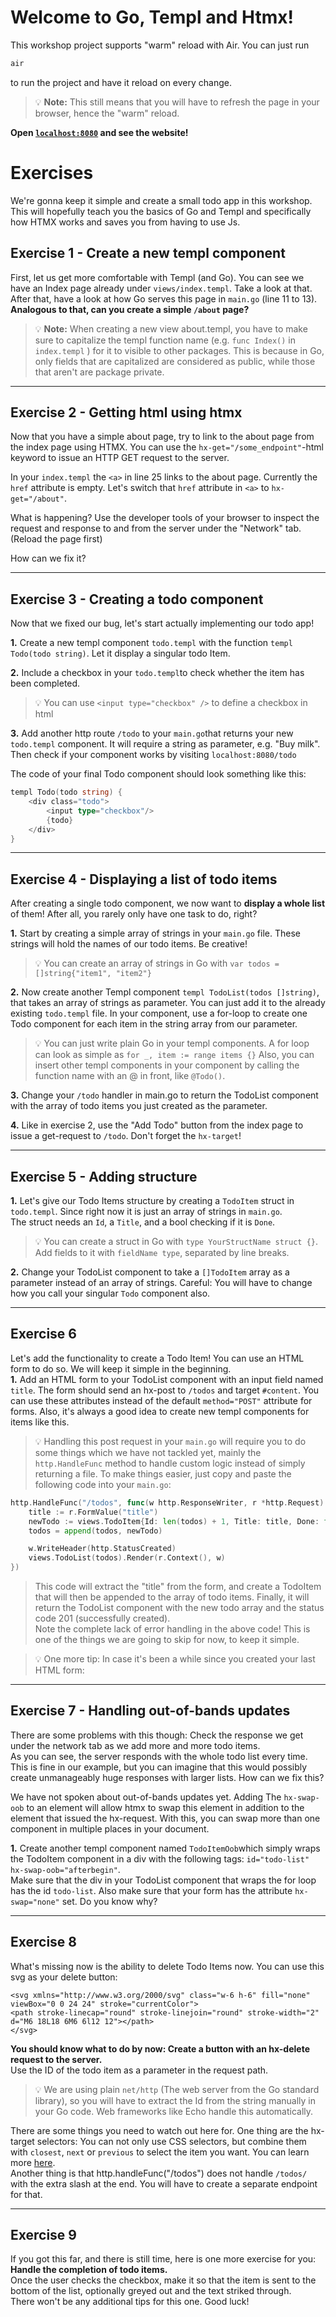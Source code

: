 # Welcome to Go, Templ and Htmx!

This workshop project supports "warm" reload with Air. You can just run
```sh
air
```
to run the project and have it reload on every change.  
> 💡 **Note:** This still means that you will have to refresh the page in your browser, hence the "warm" reload.

**Open [`localhost:8080`](http://localhost:8080) and see the website!**

# Exercises
We're gonna keep it simple and create a small todo app in this workshop. This will hopefully teach you the basics of Go and Templ and specifically how HTMX works and saves you from having to use Js.

## Exercise 1 - Create a new templ component
First, let us get more comfortable with Templ (and Go). You can see we have an Index page already under `views/index.templ`. Take a look at that. After that, have a look at how Go serves this page in `main.go` (line 11 to 13).  
**Analogous to that, can you create a simple `/about` page?**

> 💡 **Note:** When creating a new view about.templ, you have to make sure to capitalize the templ function name (e.g. `func Index()` in `index.templ` ) for it to visible to other packages. This is because in Go, only fields that are capitalized are considered as public, while those that aren't are package private.

--------

## Exercise 2 - Getting html using htmx
Now that you have a simple about page, try to link to the about page from the index page using HTMX. You can use the `hx-get="/some_endpoint"`-html keyword to issue an HTTP GET request to the server.  

In your `index.templ` the `<a>` in line 25 links to the about page. Currently the `href` attribute is empty. Let's switch that `href` attribute in `<a>` to `hx-get="/about"`.

What is happening? Use the developer tools of your browser to inspect the request and response to and from the server under the "Network" tab. (Reload the page first)

How can we fix it?

--------

## Exercise 3 - Creating a todo component
Now that we fixed our bug, let's start actually implementing our todo app!  

**1.** Create a new templ component `todo.templ` with the function `templ Todo(todo string)`. Let it display a singular todo Item.

**2.** Include a checkbox in your `todo.templ`to check whether the item has been completed. 

> 💡 You can use `<input type="checkbox" />` to define a checkbox in html

**3.** Add another http route `/todo` to your `main.go`that returns your new `todo.templ` component. It will require a string as parameter, e.g. "Buy milk". Then check if your component works by visiting `localhost:8080/todo`

The code of your final Todo component should look something like this:

```go
templ Todo(todo string) {
    <div class="todo"> 
        <input type="checkbox"/>
        {todo} 
    </div>
}
```

--------

## Exercise 4 - Displaying a list of todo items
After creating a single todo component, we now want to **display a whole list** of them! After all, you rarely only have one task to do, right?  

**1.** Start by creating a simple array of strings in your `main.go` file. These strings will hold the names of our todo items. Be creative!

> 💡 You can create an array of strings in Go with `var todos = []string{"item1", "item2"}`

**2.** Now create another Templ component `templ TodoList(todos []string)`, that takes an array of strings as parameter. You can just add it to the already existing `todo.templ` file.
In your component, use a for-loop to create one Todo component for each item in the string array from our parameter.

> 💡 You can just write plain Go in your templ components. A for loop can look as simple as `for _, item := range items {}`
> Also, you can insert other templ components in your component by calling the function name with an @ in front, like `@Todo()`.

**3.** Change your `/todo` handler in main.go to return the TodoList component with the array of todo items you just created as the parameter.

**4.** Like in exercise 2, use the "Add Todo" button from the index page to issue a get-request to `/todo`. Don't forget the `hx-target`!

--------

## Exercise 5 - Adding structure
**1.** Let's give our Todo Items structure by creating a `TodoItem` struct in `todo.templ`. Since right now it is just an array of strings in `main.go`.  
The struct needs an `Id`, a `Title`, and a bool checking if it is `Done`. 

> 💡 You can create a struct in Go with `type YourStructName struct {}`. Add fields to it with `fieldName type`, separated by line breaks.

**2.** Change your TodoList component to take a `[]TodoItem` array as a parameter instead of an array of strings. Careful: You will have to change how you call your singular `Todo` component also.

--------

## Exercise 6
Let's add the functionality to create a Todo Item! You can use an HTML form to do so. We will keep it simple in the beginning.  
**1.** Add an HTML form to your TodoList component with an input field named `title`. The form should send an hx-post to `/todos` and target `#content`. You can use these attributes instead of the default `method="POST"` attribute for forms. Also, it's always a good idea to create new templ components for items like this.

> 💡 Handling this post request in your `main.go` will require you to do some things which we have not tackled yet, mainly the `http.HandleFunc` method to handle custom logic instead of simply returning a file. To make things easier, just copy and paste the following code into your `main.go`:
```go
http.HandleFunc("/todos", func(w http.ResponseWriter, r *http.Request) {
    title := r.FormValue("title")
    newTodo := views.TodoItem{Id: len(todos) + 1, Title: title, Done: false}
    todos = append(todos, newTodo)

    w.WriteHeader(http.StatusCreated)
    views.TodoList(todos).Render(r.Context(), w)
})
```
> This code will extract the "title" from the form, and create a TodoItem that will then be appended to the array of todo items. 
> Finally, it will return the TodoList component with the new todo array and the status code 201 (successfully created).  
> Note the complete lack of error handling in the above code! This is one of the things we are going to skip for now, to keep it simple.

> 💡 One more tip: In case it's been a while since you created your last HTML form:

--------

## Exercise 7 - Handling out-of-bands updates
There are some problems with this though: Check the response we get under the network tab as we add more and more todo items.  
As you can see, the server responds with the whole todo list every time. This is fine in our example, but you can imagine that this would possibly create unmanageably huge responses with larger lists. How can we fix this?

We have not spoken about out-of-bands updates yet. Adding The `hx-swap-oob` to an element will allow htmx to swap this element in addition to the element that issued the hx-request. With this, you can swap more than one component in multiple places in your document.

**1.** Create another templ component named `TodoItemOob`which simply wraps the TodoItem component in a div with the following tags: `id="todo-list" hx-swap-oob="afterbegin"`.  
Make sure that the div in your TodoList component that wraps the for loop has the id `todo-list`. Also make sure that your form has the attribute `hx-swap="none"` set. Do you know why?

--------

## Exercise 8
What's missing now is the ability to delete Todo Items now.
You can use this svg as your delete button:
```
<svg xmlns="http://www.w3.org/2000/svg" class="w-6 h-6" fill="none" viewBox="0 0 24 24" stroke="currentColor">
<path stroke-linecap="round" stroke-linejoin="round" stroke-width="2" d="M6 18L18 6M6 6l12 12"></path>
</svg>
```
**You should know what to do by now: Create a button with an hx-delete request to the server.**  
Use the ID of the todo item as a parameter in the request path. 

> 💡 We are using plain `net/http` (The web server from the Go standard library), so you will have to extract the Id from the string manually in your Go code. Web frameworks like Echo handle this automatically.

There are some things you need to watch out here for. One thing are the hx-target selectors: You can not only use CSS selectors, but combine them with `closest`, `next` or `previous` to select the item you want. 
You can learn more [here](https://htmx.org/attributes/hx-target/).  
Another thing is that http.handleFunc("/todos") does not handle `/todos/` with the extra slash at the end. You will have to create a separate endpoint for that.

--------

## Exercise 9
If you got this far, and there is still time, here is one more exercise for you:  
**Handle the completion of todo items.**  
Once the user checks the checkbox, make it so that the item is sent to the bottom of the list, optionally greyed out and the text striked through.  
There won't be any additional tips for this one. Good luck!